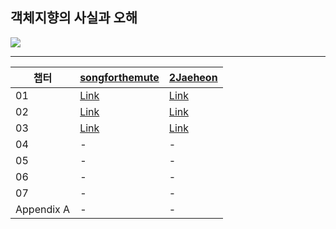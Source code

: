 ## 객체지향의 사실과 오해

<img src="https://shopping-phinf.pstatic.net/main_3248258/32482589668.20230922071342.jpg?type=w300" />

---

| 챕터       | [songforthemute](https://github.com/songforthemute)                                                                                                                               | [2Jaeheon](https://github.com/2Jaeheon)                                                                                                                                     |
| ---------- | --------------------------------------------------------------------------------------------------------------------------------------------------------------------------------- | --------------------------------------------------------------------------------------------------------------------------------------------------------------------------- |
| 01         | [Link](https://github.com/read-with-me/reading-list/blob/master/0_%EA%B0%9D%EC%B2%B4%EC%A7%80%ED%96%A5%EC%9D%98_%EC%82%AC%EC%8B%A4%EA%B3%BC_%EC%98%A4%ED%95%B4/songforthemute/01) | [Link](https://github.com/read-with-me/reading-list/tree/master/0_%EA%B0%9D%EC%B2%B4%EC%A7%80%ED%96%A5%EC%9D%98_%EC%82%AC%EC%8B%A4%EA%B3%BC_%EC%98%A4%ED%95%B4/2Jaeheon/01) |
| 02         | [Link](https://github.com/read-with-me/reading-list/blob/master/0_%EA%B0%9D%EC%B2%B4%EC%A7%80%ED%96%A5%EC%9D%98_%EC%82%AC%EC%8B%A4%EA%B3%BC_%EC%98%A4%ED%95%B4/songforthemute/02) | [Link](https://github.com/read-with-me/reading-list/tree/master/0_%EA%B0%9D%EC%B2%B4%EC%A7%80%ED%96%A5%EC%9D%98_%EC%82%AC%EC%8B%A4%EA%B3%BC_%EC%98%A4%ED%95%B4/2Jaeheon/02) |
| 03         | [Link](https://github.com/read-with-me/reading-list/blob/master/0_%EA%B0%9D%EC%B2%B4%EC%A7%80%ED%96%A5%EC%9D%98_%EC%82%AC%EC%8B%A4%EA%B3%BC_%EC%98%A4%ED%95%B4/songforthemute/03) | [Link](https://github.com/read-with-me/reading-list/tree/master/0_%EA%B0%9D%EC%B2%B4%EC%A7%80%ED%96%A5%EC%9D%98_%EC%82%AC%EC%8B%A4%EA%B3%BC_%EC%98%A4%ED%95%B4/2Jaeheon/03) |
| 04         | -                                                                                                                                                                                 | -                                                                                                                                                                           |
| 05         | -                                                                                                                                                                                 | -                                                                                                                                                                           |
| 06         | -                                                                                                                                                                                 | -                                                                                                                                                                           |
| 07         | -                                                                                                                                                                                 | -                                                                                                                                                                           |
| Appendix A | -                                                                                                                                                                                 | -                                                                                                                                                                           |
